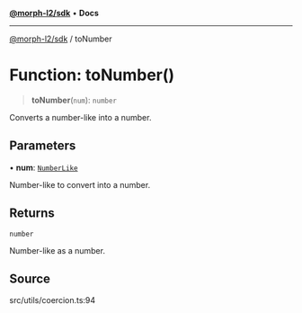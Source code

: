 [**@morph-l2/sdk**](../globals.md) • **Docs**

***

[@morph-l2/sdk](../globals.md) / toNumber

# Function: toNumber()

> **toNumber**(`num`): `number`

Converts a number-like into a number.

## Parameters

• **num**: [`NumberLike`](../type-aliases/NumberLike.md)

Number-like to convert into a number.

## Returns

`number`

Number-like as a number.

## Source

src/utils/coercion.ts:94
